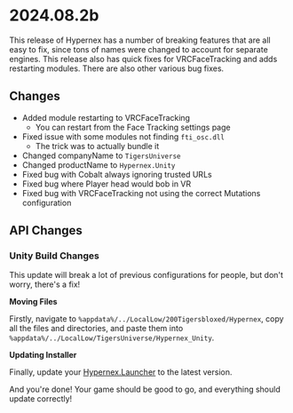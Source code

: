 # 2024.08.2b

This release of Hypernex has a number of breaking features that are all easy to fix, since tons of names were changed to account for separate engines. This release also has quick fixes for VRCFaceTracking and adds restarting modules. There are also other various bug fixes.

## Changes

+ Added module restarting to VRCFaceTracking
  + You can restart from the Face Tracking settings page
+ Fixed issue with some modules not finding `fti_osc.dll`
  + The trick was to actually bundle it
+ Changed companyName to `TigersUniverse`
+ Changed productName to `Hypernex.Unity`
+ Fixed bug with Cobalt always ignoring trusted URLs
+ Fixed bug where Player head would bob in VR
+ Fixed bug with VRCFaceTracking not using the correct Mutations configuration

## API Changes

### Unity Build Changes

This update will break a lot of previous configurations for people, but don't worry, there's a fix!

**Moving Files**

Firstly, navigate to `%appdata%/../LocalLow/200Tigersbloxed/Hypernex`, copy all the files and directories, and paste them into `%appdata%/../LocalLow/TigersUniverse/Hypernex_Unity`.

**Updating Installer**

Finally, update your [Hypernex.Launcher](https://github.com/TigersUniverse/Hypernex.Launcher/releases/latest) to the latest version.

And you're done! Your game should be good to go, and everything should update correctly!